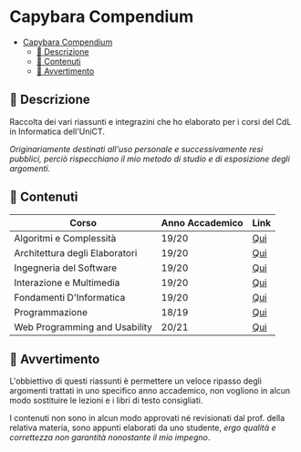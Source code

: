 # Capybara Compendium

- [Capybara Compendium](#capybara-compendium)
  - [:green_book: Descrizione](#green_book-descrizione)
  - [:blue_book: Contenuti](#blue_book-contenuti)
  - [:closed_book: Avvertimento](#closed_book-avvertimento)

## :green_book: Descrizione

Raccolta dei vari riassunti e integrazini che ho elaborato per i corsi del CdL in Informatica dell'UniCT.

_Originariamente destinati all'uso personale e successivamente resi pubblici, perciò rispecchiano il mio metodo di studio e di esposizione degli argomenti._

## :blue_book: Contenuti

| Corso                          | Anno Accademico | Link                                                                                                    |
| ------------------------------ | --------------- | ------------------------------------------------------------------------------------------------------- |
| Algoritmi e Complessità        | 19/20           | [Qui](./Appunti/Secondo%20Anno/Algoritmi/Implementazione/)                                              |
| Architettura degli Elaboratori | 19/20           | [Qui](./Appunti/Primo%20Anno/Architettura%20degli%20Elaboratori/Architettura%20degli%20Elaboratori.pdf) |
| Ingegneria del Software        | 19/20           | [Qui](./Appunti/Secondo%20Anno/Ingegneria%20del%20Software/Ingegneria%20del%20Software.pdf)             |
| Interazione e Multimedia       | 19/20           | [Qui](./Appunti/Secondo%20Anno/Interazione%20e%20Multimedia/Interazione%20e%20Multimedia.pdf)           |
| Fondamenti D'Informatica       | 19/20           | [Qui](./Appunti/Primo%20Anno/Fondamenti%20D'Informatica/Fondamenti%20D'Informatica.pdf)                 |
| Programmazione                 | 18/19           | [Qui](./Appunti/Primo%20Anno/Programmazione%201-2/)                                                     |
| Web Programming and Usability  | 20/21           | [Qui](./Appunti/Terzo%20Anno/WebDev/Web%20Programming%20and%20Usability.pdf)                            |

## :closed_book: Avvertimento

L'obbiettivo di questi riassunti è permettere un veloce ripasso degli argomenti trattati in uno specifico anno accademico, non vogliono in alcun modo sostituire le lezioni e i libri di testo consigliati.

I contenuti non sono in alcun modo approvati né revisionati dal prof. della relativa materia, sono appunti elaborati da uno studente, _ergo qualità e correttezza non garantità nonostante il mio impegno_.
